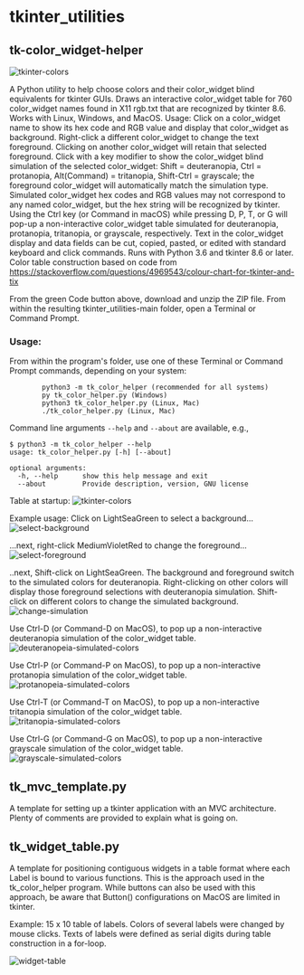 # tkinter_utilities
## tk-color_widget-helper
![tkinter-colors](images/helper_icon256.png)

A Python utility to help choose colors and their color_widget blind equivalents
for tkinter GUIs. Draws an interactive color_widget table for 760 color_widget names
found in X11 rgb.txt that are recognized by tkinter 8.6. Works with 
Linux, Windows, and MacOS.
   Usage: Click on a color_widget name to show its hex code and RGB
value and display that color_widget as background. Right-click a different color_widget
to change the text foreground. Clicking on another color_widget will retain
that selected foreground. Click with a key modifier to show the
color_widget blind simulation of the selected color_widget: Shift = deuteranopia,
Ctrl = protanopia, Alt(Command) = tritanopia, Shift-Ctrl = grayscale;
the foreground color_widget will automatically match the simulation
type. Simulated color_widget hex codes and RGB values may not correspond to any
named color_widget, but the hex string will be recognized by tkinter.
    Using the Ctrl key (or Command in macOS) while pressing D, P, T, or
G will pop-up a non-interactive color_widget table simulated for deuteranopia,
protanopia, tritanopia, or grayscale, respectively.
    Text in the color_widget display and data fields can be cut, copied, pasted,
or edited with standard keyboard and click commands. Runs with Python 3.6
and tkinter 8.6 or later.
Color table construction based on code from
https://stackoverflow.com/questions/4969543/colour-chart-for-tkinter-and-tix

From the green Code button above, download and unzip the ZIP file. From within the resulting tkinter_utilities-main folder, open a Terminal or Command Prompt.
### Usage:
From within the program's folder, use one of these Terminal or Command Prompt commands, depending on your system:

            python3 -m tk_color_helper (recommended for all systems)
            py tk_color_helper.py (Windows)
            python3 tk_color_helper.py (Linux, Mac)
            ./tk_color_helper.py (Linux, Mac)


Command line arguments `--help` and `--about` are available, e.g.,
```
$ python3 -m tk_color_helper --help
usage: tk_color_helper.py [-h] [--about]

optional arguments:
  -h, --help      show this help message and exit
  --about         Provide description, version, GNU license
```

Table at startup:
![tkinter-colors](images/full_color_start.png)

Example usage: Click on LightSeaGreen to select a background...
![select-background](images/select-bg.png)

...next, right-click MediumVioletRed to change the foreground...
![select-foreground](images/select-fg.png)

..next, Shift-click on LightSeaGreen. The background and foreground switch to the simulated colors for deuteranopia. Right-clicking on other colors will display those foreground selections with deuteranopia simulation. Shift-click on different colors to change the simulated background. 
![change-simulation](images/select-deuteranopia.png)

Use Ctrl-D (or Command-D on MacOS), to pop up a non-interactive deuteranopia simulation of the color_widget table.
![deuteranopeia-simulated-colors](images/deuteranopia_colortable.png)

Use Ctrl-P (or Command-P on MacOS), to pop up a non-interactive protanopia simulation of the color_widget table.
![protanopeia-simulated-colors](images/protanopia_colortable.png)

Use Ctrl-T (or Command-T on MacOS), to pop up a non-interactive tritanopia simulation of the color_widget table.
![tritanopia-simulated-colors](images/tritanopia_colortable.png)

Use Ctrl-G (or Command-G on MacOS), to pop up a non-interactive grayscale simulation of the color_widget table.
![grayscale-simulated-colors](images/grayscale_colortable.png)

## tk_mvc_template.py
A template for setting up a tkinter application with an MVC architecture. Plenty of comments are provided to explain what is going on.
## tk_widget_table.py
A template for positioning contiguous widgets in a table format where each Label is bound to various functions. This is the approach used in the tk_color_helper program. While buttons can also be used with this approach, be aware that Button() configurations on MacOS are limited in tkinter.

Example: 15 x 10 table of labels. Colors of several labels were changed by mouse clicks. Texts of labels were defined as serial digits during table construction in a for-loop.

![widget-table](images/widget_table.png)
